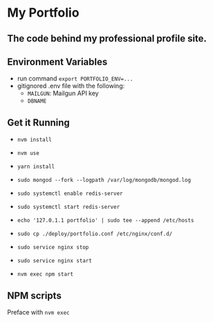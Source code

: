 My Portfolio
============

The code behind my professional profile site.
---------------------------------------------

## Environment Variables
- run command `export PORTFOLIO_ENV=...`
- gitignored .env file with the following:
  - `MAILGUN`: Mailgun API key
  - `DBNAME`

## Get it Running
- `nvm install`
- `nvm use`

- `yarn install`
- `sudo mongod --fork --logpath /var/log/mongodb/mongod.log`
- `sudo systemctl enable redis-server`
- `sudo systemctl start redis-server`

- `echo '127.0.1.1 portfolio' | sudo tee --append /etc/hosts`
- `sudo cp ./deploy/portfolio.conf /etc/nginx/conf.d/`
- `sudo service nginx stop`
- `sudo service nginx start`

- `nvm exec npm start`

## NPM scripts
Preface with `nvm exec`
